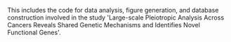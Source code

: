 This includes the code for data analysis, figure generation, and database construction involved in the study 'Large-scale Pleiotropic Analysis Across Cancers Reveals Shared Genetic Mechanisms and Identifies Novel Functional Genes'.
